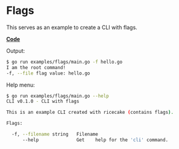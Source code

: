 # Flags

This serves as an example to create a CLI with flags.

**[Code](./main.go)**

Output:

```sh
$ go run examples/flags/main.go -f hello.go
I am the root command!
-f, --file flag value: hello.go
```

Help menu:

```sh
$ go run examples/flags/main.go --help
CLI v0.1.0 - CLI with flags

This is an example CLI created with ricecake (contains flags).

Flags:

  -f, --filename string   Filename
      --help              Get    help for the 'cli' command.
```
